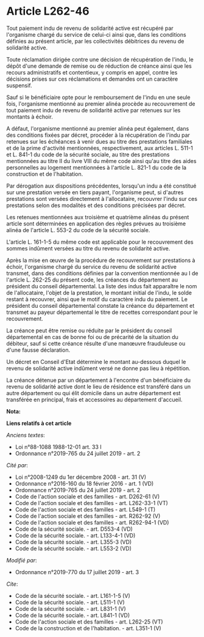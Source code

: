 # Article L262-46

Tout paiement indu de revenu de solidarité active est récupéré par l'organisme chargé du service de celui-ci ainsi que, dans
les conditions définies au présent article, par les collectivités débitrices du revenu de solidarité active.

Toute réclamation dirigée contre une décision de récupération de l'indu, le dépôt d'une demande de remise ou de réduction de
créance ainsi que les recours administratifs et contentieux, y compris en appel, contre les décisions prises sur ces
réclamations et demandes ont un caractère suspensif.

Sauf si le bénéficiaire opte pour le remboursement de l'indu en une seule fois, l'organisme mentionné au premier alinéa
procède au recouvrement de tout paiement indu de revenu de solidarité active par retenues sur les montants à échoir.

A défaut, l'organisme mentionné au premier alinéa peut également, dans des conditions fixées par décret, procéder à la
récupération de l'indu par retenues sur les échéances à venir dues au titre des prestations familiales et de la prime
d'activité mentionnées, respectivement, aux articles L. 511-1 et L. 841-1 du code de la sécurité sociale, au titre des
prestations mentionnées au titre II du livre VIII du même code ainsi qu'au titre des aides personnelles au logement
mentionnées à l'article L. 821-1 du code de la construction et de l'habitation.

Par dérogation aux dispositions précédentes, lorsqu'un indu a été constitué sur une prestation versée en tiers payant,
l'organisme peut, si d'autres prestations sont versées directement à l'allocataire, recouvrer l'indu sur ces prestations
selon des modalités et des conditions précisées par décret.

Les retenues mentionnées aux troisième et quatrième alinéas du présent article sont déterminées en application des règles
prévues au troisième alinéa de l'article L. 553-2 du code de la sécurité sociale.

L'article L. 161-1-5 du même code est applicable pour le recouvrement des sommes indûment versées au titre du revenu de
solidarité active.

Après la mise en œuvre de la procédure de recouvrement sur prestations à échoir, l'organisme chargé du service du revenu de
solidarité active transmet, dans des conditions définies par la convention mentionnée au I de l'article L. 262-25 du présent
code, les créances du département au président du conseil départemental. La liste des indus fait apparaître le nom de
l'allocataire, l'objet de la prestation, le montant initial de l'indu, le solde restant à recouvrer, ainsi que le motif du
caractère indu du paiement. Le président du conseil départemental constate la créance du département et transmet au payeur
départemental le titre de recettes correspondant pour le recouvrement.

La créance peut être remise ou réduite par le président du conseil départemental en cas de bonne foi ou de précarité de la
situation du débiteur, sauf si cette créance résulte d'une manœuvre frauduleuse ou d'une fausse déclaration.

Un décret en Conseil d'Etat détermine le montant au-dessous duquel le revenu de solidarité active indûment versé ne donne pas
lieu à répétition.

La créance détenue par un département à l'encontre d'un bénéficiaire du revenu de solidarité active dont le lieu de résidence
est transféré dans un autre département ou qui élit domicile dans un autre département est transférée en principal, frais et
accessoires au département d'accueil.

**Nota:**



**Liens relatifs à cet article**

_Anciens textes_:

  - Loi n°88-1088 1988-12-01 art. 33 I
  - Ordonnance n°2019-765 du 24 juillet 2019 - art. 2

_Cité par_:

  - Loi n°2008-1249 du 1er décembre 2008 - art. 31 (V)
  - Ordonnance n°2016-160 du 18 février 2016 - art. 1 (VD)
  - Ordonnance n°2019-765 du 24 juillet 2019 - art. 2
  - Code de l'action sociale et des familles - art. D262-61 (V)
  - Code de l'action sociale et des familles - art. L262-33-1 (VT)
  - Code de l'action sociale et des familles - art. L549-1 (T)
  - Code de l'action sociale et des familles - art. R262-92 (V)
  - Code de l'action sociale et des familles - art. R262-94-1 (VD)
  - Code de la sécurité sociale. - art. D553-4 (VD)
  - Code de la sécurité sociale. - art. L133-4-1 (VD)
  - Code de la sécurité sociale. - art. L355-3 (VD)
  - Code de la sécurité sociale. - art. L553-2 (VD)

_Modifié par_:

  - Ordonnance n°2019-770 du 17 juillet 2019 - art. 3

_Cite_:

  - Code de la sécurité sociale. - art. L161-1-5 (V)
  - Code de la sécurité sociale. - art. L511-1 (V)
  - Code de la sécurité sociale. - art. L831-1 (V)
  - Code de la sécurité sociale. - art. L841-1 (VD)
  - Code de l'action sociale et des familles - art. L262-25 (VT)
  - Code de la construction et de l'habitation. - art. L351-1 (V)

